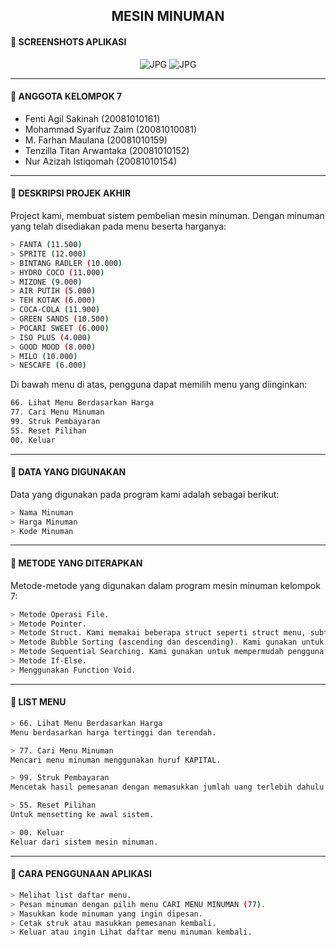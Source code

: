 <h2  align='center'> MESIN MINUMAN </h2>

#### 🔰 SCREENSHOTS APLIKASI
<p align="center">
<img src="https://blogger.googleusercontent.com/img/a/AVvXsEjBfojsnaYNgT7VDMCIQLsjVK6kuXDE0d98DC_Z8ZnNBlVajNsx6r5qCtJymGVdJVOe3o_FkM5vOhUXSaoz93FK4OzRCvrZ4WZiEOTroG648cIpSmELkserc9H_C_Dqp3sTPVeKMx3VWXzWAFa25hmMZ9CK2PnJIniTynSog5TbJn_l6Vkh9YjeHA=s701" alt="JPG"/>
<img src="https://blogger.googleusercontent.com/img/a/AVvXsEjBfojsnaYNgT7VDMCIQLsjVK6kuXDE0d98DC_Z8ZnNBlVajNsx6r5qCtJymGVdJVOe3o_FkM5vOhUXSaoz93FK4OzRCvrZ4WZiEOTroG648cIpSmELkserc9H_C_Dqp3sTPVeKMx3VWXzWAFa25hmMZ9CK2PnJIniTynSog5TbJn_l6Vkh9YjeHA=s701" alt="JPG"/>
</p>

___

#### 🔰 ANGGOTA KELOMPOK 7
- Fenti Agil Sakinah (20081010161)
- Mohammad Syarifuz Zaim (20081010081)
- M. Farhan Maulana (20081010159) 
- Tenzilla Titan Arwantaka (20081010152)
- Nur Azizah Istiqomah (20081010154)

___

#### 🔰 DESKRIPSI PROJEK AKHIR
Project kami, membuat sistem pembelian mesin minuman. Dengan minuman yang telah disediakan pada menu beserta harganya:

```bash
> FANTA (11.500)
> SPRITE (12.000)
> BINTANG RADLER (10.000)
> HYDRO COCO (11.000)
> MIZONE (9.000)
> AIR PUTIH (5.000)
> TEH KOTAK (6.000)
> COCA-COLA (11.900)
> GREEN SANDS (10.500)
> POCARI SWEET (6.000)
> ISO PLUS (4.000)
> GOOD MOOD (8.000)
> MILO (10.000)
> NESCAFE (6.000)
```

Di bawah menu di atas, pengguna dapat memilih menu yang diinginkan:
```bash
66. Lihat Menu Berdasarkan Harga 
77. Cari Menu Minuman
99. Struk Pembayaran
55. Reset Pilihan
00. Keluar
```

___

#### 🔰 DATA YANG DIGUNAKAN
Data yang digunakan pada program kami adalah sebagai berikut:
```bash
> Nama Minuman
> Harga Minuman
> Kode Minuman
```

___

#### 🔰 METODE YANG DITERAPKAN
Metode-metode yang digunakan dalam program mesin minuman kelompok 7:
```bash
> Metode Operasi File.
> Metode Pointer.
> Metode Struct. Kami memakai beberapa struct seperti struct menu, subtotal dan struct minuman.
> Metode Bubble Sorting (ascending dan descending). Kami gunakan untuk mengurutkan menu minuman bedasarkan harga tertinggi hingga yang terendah.
> Metode Sequential Searching. Kami gunakan untuk mempermudah pengguna dalam mencari menu minuman yang diinginkan.
> Metode If-Else.
> Menggunakan Function Void.
```

___

#### 🔰 LIST MENU
```bash
> 66. Lihat Menu Berdasarkan Harga 
Menu berdasarkan harga tertinggi dan terendah.

> 77. Cari Menu Minuman
Mencari menu minuman menggunakan huruf KAPITAL.

> 99. Struk Pembayaran
Mencetak hasil pemesanan dengan memasukkan jumlah uang terlebih dahulu setelah itu mencetak struk dan kembalian jika ada. 

> 55. Reset Pilihan 
Untuk mensetting ke awal sistem.

> 00. Keluar
Keluar dari sistem mesin minuman.
```

___

#### 🔰 CARA PENGGUNAAN APLIKASI
```bash
> Melihat list daftar menu.
> Pesan minuman dengan pilih menu CARI MENU MINUMAN (77).
> Masukkan kode minuman yang ingin dipesan.
> Cetak struk atau masukkan pemesanan kembali.
> Keluar atau ingin Lihat daftar menu minuman kembali.
```
